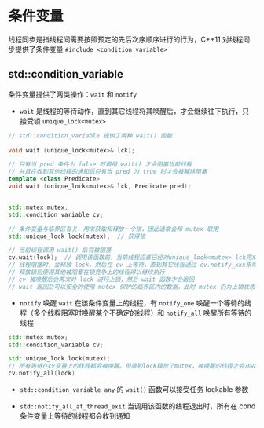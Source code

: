 # 条件变量

线程同步是指线程间需要按照预定的先后次序顺序进行的行为，C++11 对线程同步提供了条件变量 `#include <condition_variable>`

## std::condition_variable

条件变量提供了两类操作：`wait` 和 `notify`

- `wait` 是线程的等待动作，直到其它线程将其唤醒后，才会继续往下执行，只接受锁  `unique_lock<mutex>`
```cpp
// std::condition_variable 提供了两种 wait() 函数
 
void wait (unique_lock<mutex>& lck);

// 只有当 pred 条件为 false 时调用 wait() 才会阻塞当前线程
// 并且在收到其他线程的通知后只有当 pred 为 true 时才会被解除阻塞
template <class Predicate>
void wait (unique_lock<mutex>& lck, Predicate pred);


std::mutex mutex;
std::condition_variable cv;

// 条件变量与临界区有关，用来获取和释放一个锁，因此通常会和 mutex 联用
std::unique_lock lock(mutex);  // 获得锁

// 当前线程调用 wait() 后将被阻塞
cv.wait(lock);  // 调用该函数前，当前线程应该已经对unique_lock<mutex> lck完成了加锁
// 线程阻塞时，会释放 lock，然后在 cv 上等待，直到其它线程通过 cv.notify_xxx来唤醒当前线程
// 释放锁后使得其他被阻塞在锁竞争上的线程得以继续执行
// cv 被唤醒后会再次对 lock 进行上锁，然后 wait 函数才会返回
// wait 返回后可以安全的使用 mutex 保护的临界区内的数据，此时 mutex 仍为上锁状态
```

- `notify` 唤醒 `wait` 在该条件变量上的线程，有 `notify_one` 唤醒一个等待的线程（多个线程阻塞时唤醒某个不确定的线程）和 `notify_all` 唤醒所有等待的线程
```cpp
std::mutex mutex;
std::condition_variable cv;

std::unique_lock lock(mutex);
// 所有等待在cv变量上的线程都会被唤醒。但直到lock释放了mutex，被唤醒的线程才会从wait返回。
cv.notify_all(lock)
```

- `std::condition_variable_any` 的 `wait()` 函数可以接受任务 lockable 参数

- `std::notify_all_at_thread_exit` 当调用该函数的线程退出时，所有在 cond 条件变量上等待的线程都会收到通知